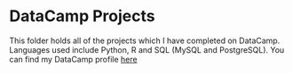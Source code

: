 # DataCamp Projects

This folder holds all of the projects which I have completed on DataCamp. Languages used include Python, R and SQL (MySQL and PostgreSQL). You can find my DataCamp profile [here](https://www.datacamp.com/portfolio/mzakariazerrouki)
